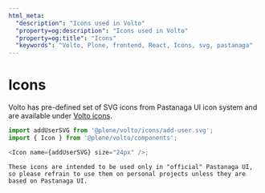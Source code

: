 ```yaml
---
html_meta:
  "description": "Icons used in Volto"
  "property=og:description": "Icons used in Volto"
  "property=og:title": "Icons"
  "keywords": "Volto, Plone, frontend, React, Icons, svg, pastanaga"
---
```


# Icons

Volto has pre-defined set of SVG icons from Pastanaga UI icon system and are available under [Volto icons](https://github.com/plone/volto/tree/master/src/icons).

```js
import addUserSVG from '@plone/volto/icons/add-user.svg';
import { Icon } from '@plone/volto/components';

<Icon name={addUserSVG} size="24px" />;
```

```{note}
These icons are intended to be used only in "official" Pastanaga UI, so please refrain to use them on personal projects unless they are based on Pastanaga UI.
```

